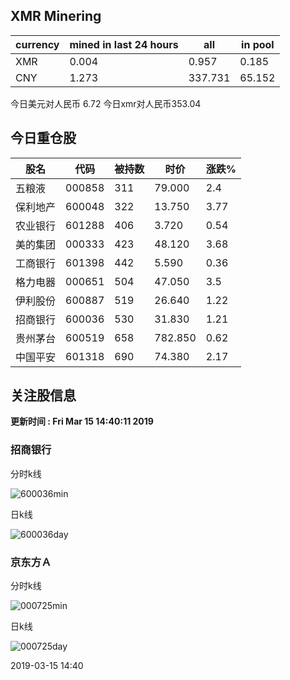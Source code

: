 ## XMR Minering

|currency|mined in last 24 hours|all|in pool|
|---|---|---|---|
|XMR|0.004|0.957|0.185|
|CNY|1.273|337.731|65.152|

今日美元对人民币 6.72	今日xmr对人民币353.04


## 今日重仓股 

|股名|代码|被持数|时价|涨跌%|
|---|---|---|---|---|
|五粮液|000858|311|79.000|2.4|
|保利地产|600048|322|13.750|3.77|
|农业银行|601288|406|3.720|0.54|
|美的集团|000333|423|48.120|3.68|
|工商银行|601398|442|5.590|0.36|
|格力电器|000651|504|47.050|3.5|
|伊利股份|600887|519|26.640|1.22|
|招商银行|600036|530|31.830|1.21|
|贵州茅台|600519|658|782.850|0.62|
|中国平安|601318|690|74.380|2.17|

## 关注股信息
**更新时间 : Fri Mar 15 14:40:11 2019**
### 招商银行 
分时k线

![600036min](http://image.sinajs.cn/newchart/min/n/sh600036.gif)

日k线

![600036day](http://image.sinajs.cn/newchart/daily/n/sh600036.gif)

### 京东方Ａ 
分时k线

![000725min](http://image.sinajs.cn/newchart/min/n/sz000725.gif)

日k线

![000725day](http://image.sinajs.cn/newchart/daily/n/sz000725.gif)

2019-03-15 14:40